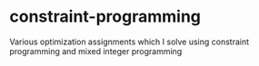 # constraint-programming
Various optimization assignments which I solve using constraint programming and mixed integer programming
